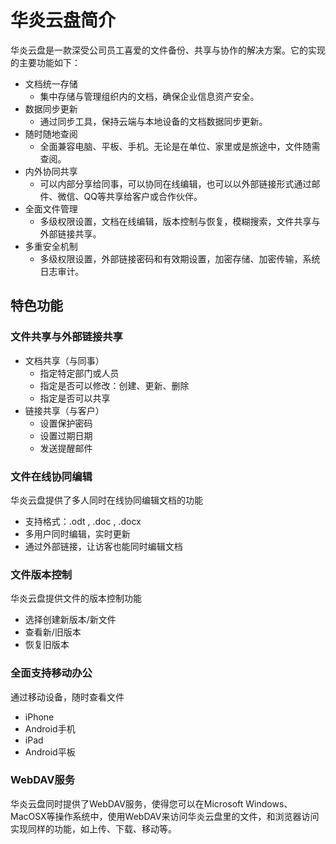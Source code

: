 # 华炎云盘简介
华炎云盘是一款深受公司员工喜爱的文件备份、共享与协作的解决方案。它的实现的主要功能如下：
- 文档统一存储
  - 集中存储与管理组织内的文档，确保企业信息资产安全。
- 数据同步更新
  - 通过同步工具，保持云端与本地设备的文档数据同步更新。
- 随时随地查阅
  - 全面兼容电脑、平板、手机。无论是在单位、家里或是旅途中，文件随需查阅。
- 内外协同共享
  - 可以内部分享给同事，可以协同在线编辑，也可以以外部链接形式通过邮件、微信、QQ等共享给客户或合作伙伴。 
- 全面文件管理
  - 多级权限设置，文档在线编辑，版本控制与恢复，模糊搜索，文件共享与外部链接共享。
- 多重安全机制
  - 多级权限设置，外部链接密码和有效期设置，加密存储、加密传输，系统日志审计。
  
## 特色功能

### 文件共享与外部链接共享
- 文档共享（与同事）
  - 指定特定部门或人员
  - 指定是否可以修改：创建、更新、删除
  - 指定是否可以共享
- 链接共享（与客户）
  - 设置保护密码
  - 设置过期日期
  - 发送提醒邮件

### 文件在线协同编辑
华炎云盘提供了多人同时在线协同编辑文档的功能
- 支持格式：.odt , .doc , .docx
- 多用户同时编辑，实时更新
- 通过外部链接，让访客也能同时编辑文档

### 文件版本控制
华炎云盘提供文件的版本控制功能
- 选择创建新版本/新文件
- 查看新/旧版本
- 恢复旧版本

### 全面支持移动办公
通过移动设备，随时查看文件
- iPhone
- Android手机
- iPad
- Android平板

### WebDAV服务
华炎云盘同时提供了WebDAV服务，使得您可以在Microsoft Windows、MacOSX等操作系统中，使用WebDAV来访问华炎云盘里的文件，和浏览器访问实现同样的功能，如上传、下载、移动等。


